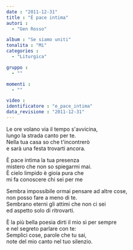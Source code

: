 ```yaml
---
date : "2011-12-31"
title : "È pace intima"
autori : 
  - "Gen Rosso"

album : "Se siamo uniti"
tonalita : "Mi"
categories : 
  - "Liturgica"

gruppo : 
  - ""

momenti : 
  - ""

video : 
identificatore : "e_pace_intima"
data_revisione : "2011-12-31"
---
```

  
  
  
  
  
  
  
  
  
  
Le ore volano via il tempo s'avvicina,  
lungo la strada canto per te.    
Nella tua casa so che t'incontrerò  
e  sarà una festa trovarti ancora.  
  
  
  
È pace intima la tua presenza    
mistero che non so spiegarmi mai.  
È cielo limpido è gioia pura che   
mi fa conoscere chi sei per me  
  
  
  
  
Sembra impossibile ormai pensare ad altre cose,   
non posso fare a meno di te.  
Sembrano eterni gli attimi che non ci sei  
ed aspetto solo di ritrovarti.  
  
  
  
  
È la più bella poesia dirti il mio sì per sempre  
e nel segreto parlare con te:  
Semplici cose, parole che tu sai,  
note del mio canto nel tuo silenzio.  
  
  
  
  
